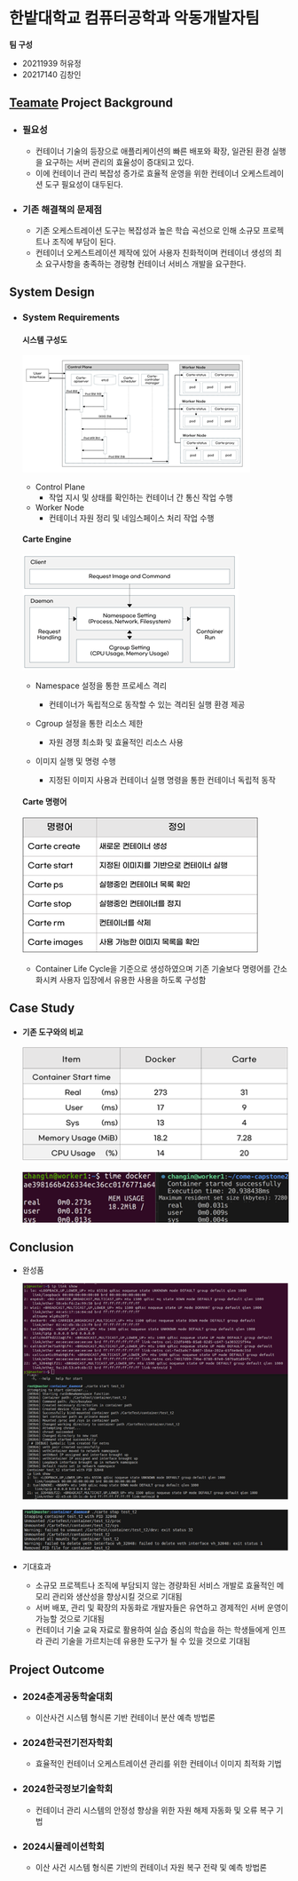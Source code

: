 # 한밭대학교 컴퓨터공학과 악동개발자팀

**팀 구성**
- 20211939 허유정
- 20217140 김창인

## <u>Teamate</u> Project Background
- ### 필요성
  - 컨테이너 기술의 등장으로 애플리케이션의 빠른 배포와 확장, 일관된 환경 실행을 요구하는 서버 관리의 효율성이 증대되고 있다.
  - 이에 컨테이너 관리 복잡성 증가로 효율적 운영을 위한 컨테이너 오케스트레이션 도구 필요성이 대두된다.
    
- ### 기존 해결책의 문제점
  - 기존 오케스트레이션 도구는 복잡성과 높은 학습 곡선으로 인해 소규모 프로젝트나 조직에 부담이 된다.
  - 컨테이너 오케스트레이션 제작에 있어 사용자 친화적이며 컨테이너 생성의 최소 요구사항을 충족하는 경량형 컨테이너 서비스 개발을 요구한다.
  
## System Design
  - ### System Requirements
    #### 시스템 구성도

    ![alt text](image.png)
    
    - Control Plane
      - 작업 지시 및 상태를 확인하는 컨테이너 간 통신 작업 수행
    - Worker Node
      - 컨테이너 자원 정리 및 네임스페이스 처리 작업 수행

    #### Carte Engine

    ![alt text](image-1.png)

    - Namespace 설정을 통한 프로세스 격리
      - 컨테이너가 독립적으로 동작할 수 있는 격리된 실행 환경 제공

    - Cgroup 설정을 통한 리소스 제한
      - 자원 경쟁 최소화 및 효율적인 리소스 사용

    - 이미지 실행 및 명령 수행
      - 지정된 이미지 사용과 컨테이너 실행 명령을 통한 컨테이너 독립적 동작

    #### Carte 명령어

    ![alt text](image-2.png)

      - Container Life Cycle을 기준으로 생성하였으며 기존 기술보다 명령어를 간소화시켜 사용자 입장에서 유용한 사용을 하도록 구성함

    
## Case Study
  - #### 기존 도구와의 비교
    ![alt text](image-3.png)

    ![alt text](image-4.png)
    

  
## Conclusion

  - 완성품

    ![alt text](image-5.png)

    ![alt text](image-6.png)

  - 기대효과

    - 소규모 프로젝트나 조직에 부담되지 않는 경량화된 서비스 개발로 효율적인 메모리 관리와 생산성을 향상시킬 것으로 기대됨
    - 서버 배포, 관리 및 확장의 자동화로 개발자들은 유연하고 경제적인 서버 운영이 가능할 것으로 기대됨
    - 컨테이너 기술 교육 자료로 활용하여 실습 중심의 학습을 하는 학생들에게 인프라 관리 기술을 가르치는데 유용한 도구가 될 수 있을 것으로 기대됨
  
## Project Outcome
- ### 2024춘계공동학술대회 
  - 이산사건 시스템 형식론 기반 컨테이너 분산 예측 방법론
  
- ### 2024한국전기전자학회
  - 효율적인 컨테이너 오케스트레이션 관리를 위한 컨테이너 이미지 최적화 기법

- ### 2024한국정보기술학회
  - 컨테이너 관리 시스템의 안정성 향상을 위한 자원 해제 자동화 및 오류 복구 기법

- ### 2024시뮬레이션학회
  - 이산 사건 시스템 형식론 기반의 컨테이너 자원 복구 전략 및 예측 방법론
